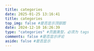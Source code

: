 ```yaml
---
title: categories
date: 2025-01-25 13:16:41
title: categories
top_img: false #是否显示顶部图
date: 2024-12-10 16:26:39
type: "categories" #页面类型，必须为 tags
comments: false #是否显示评论
aside: false #是否显示
---
```

